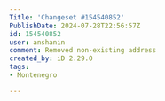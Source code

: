 ```yaml
---
Title: 'Changeset #154540852'
PublishDate: 2024-07-28T22:56:57Z
id: 154540852
user: anshanin
comment: Removed non-existing address
created_by: iD 2.29.0
tags:
- Montenegro

---
```

